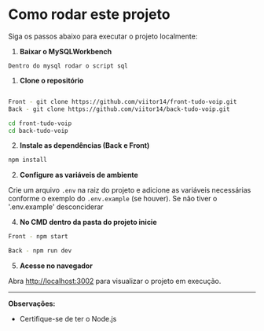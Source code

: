 # Como rodar este projeto

Siga os passos abaixo para executar o projeto localmente:

1. **Baixar o MySQLWorkbench**

```
Dentro do mysql rodar o script sql
```

1. **Clone o repositório**

```bash

Front - git clone https://github.com/viitor14/front-tudo-voip.git
Back - git clone https://github.com/viitor14/back-tudo-voip.git

cd front-tudo-voip
cd back-tudo-voip
```

2. **Instale as dependências (Back e Front)**

```bash
npm install
```

2. **Configure as variáveis de ambiente**

Crie um arquivo `.env` na raiz do projeto e adicione as variáveis necessárias conforme o exemplo do `.env.example` (se houver). Se não tiver o '.env.example' desconciderar

4. **No CMD dentro da pasta do projeto inicie**

```bash
Front - npm start

Back - npm run dev
```

5. **Acesse no navegador**

Abra [http://localhost:3002](http://localhost:3002) para visualizar o projeto em execução.

---

**Observações:**

- Certifique-se de ter o Node.js
